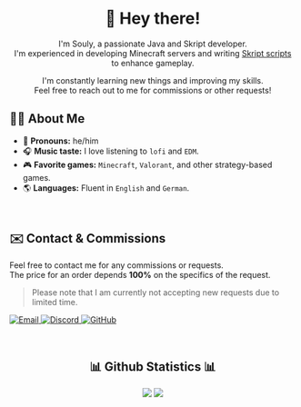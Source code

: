 <!-- Introduction -->
<h1 align="center" >👋 Hey there!</h1>
<p>
  <p align="center">
    I'm Souly, a passionate Java and Skript developer.<br>
    I'm experienced in developing Minecraft servers and writing <a href="https://github.com/SkriptLang/Skript" target="_blank">Skript scripts</a> to enhance gameplay.
  </p>
  <p align="center">
    I'm constantly learning new things and improving my skills.<br>
    Feel free to reach out to me for commissions or other requests!
  </p>
</p>

<!-- Facts -->
<h2 align="left">👨‍💻 About Me</h2>

- 👤 **Pronouns:** he/him
- 🎧 **Music taste:** I love listening to `lofi` and `EDM`.
- 🎮 **Favorite games:** `Minecraft`, `Valorant`, and other strategy-based games.
- 🌎 **Languages:** Fluent in `English` and `German`.

<!-- Contact & Commissions -->
<br>
<h2 align="left" >✉️ Contact & Commissions</h2>

<p align="left">
  Feel free to contact me for any commissions or requests.<br>
  The price for an order depends <b>100%</b> on the specifics of the request.<br>
</p>

> Please note that I am currently not accepting new requests due to limited time.
<p align="left">
  <a href="mailto:soulydev@example.com" target="_blank">
    <img src="https://img.shields.io/badge/-Email-D14836?style=for-the-badge&logo=gmail&logoColor=white" alt="Email" />
  </a>
  <a href="https://discord.gg/YourDiscordLink" target="_blank">
    <img src="https://img.shields.io/badge/-Discord-7289DA?style=for-the-badge&logo=discord&logoColor=white" alt="Discord" />
  </a>
  <a href="https://github.com/SoulyDev" target="_blank">
    <img src="https://img.shields.io/badge/-GitHub-181717?style=for-the-badge&logo=github" alt="GitHub" />
  </a>
</p>

<!-- Statistics -->
<br>
<h2 align="center" >📊 Github Statistics 📊</h2>
<p align="center" >
  <img src='https://github-readme-stats.vercel.app/api?username=SoulyDev&show_icons=true&theme=tokyonight&hide_rank=true&hide_border=true' >
  <img src="https://github-readme-streak-stats.herokuapp.com/?user=SoulyDev&theme=tokyonight&hide_border=true" >
</p>
